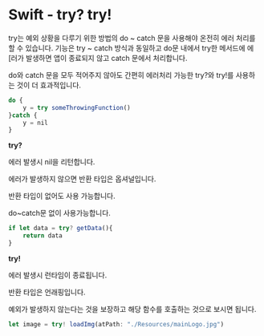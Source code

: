 # Swift - try? try!

try는 예외 상황을 다루기 위한 방법의 do ~ catch 문을 사용해야 온전히 에러 처리를 할 수 있습니다. 기능은 try ~ catch 방식과 동일하고 do문 내에서 try한 메서드에 에[러가 발생하면 앱이 종료되지 않고 catch 문에서 처리합니다.

do와 catch 문을 모두 적어주지 않아도 간편히 에러처리 가능한 try?와 try!를 사용하는 것이 더 효과적입니다.

```jsx
do {
    y = try someThrowingFunction()
}catch {
    y = nil
}
```

**try?**

에러 발생시 nil을 리턴합니다.

에러가 발생하지 않으면 반환 타입은 옵셔널입니다.

반환 타입이 없어도 사용 가능합니다.

do~catch문 없이 사용가능합니다.

```jsx
if let data = try? getData(){
    return data
}
```

**try!**

에러 발생시 런타임이 종료됩니다.

반환 타입은 언래핑입니다.

예외가 발생하지 않는다는 것을 보장하고 해당 함수를 호출하는 것으로 보시면 됩니다.

```jsx
let image = try! loadImg(atPath: "./Resources/mainLogo.jpg")
```
